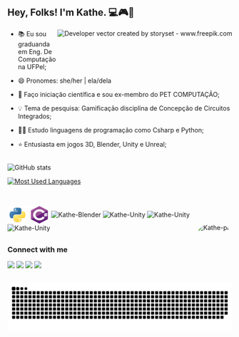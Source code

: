 ## Hey, Folks! I'm Kathe. 💻🎮🌟

<img align="right" alt="Developer vector created by storyset - www.freepik.com" height="100" src="https://media.giphy.com/media/v1.Y2lkPTc5MGI3NjExd3piNjR3amQxN3g5N3drYmJpcG92YThnaTQzdjV1d3hhZ3pvMzFnaCZlcD12MV9pbnRlcm5hbF9naWZfYnlfaWQmY3Q9Zw/RbDKaczqWovIugyJmW/giphy.gif">

<p align="justify">

- 📚 Eu sou graduanda em Eng. De Computação na UFPel;

- 😄 Pronomes: she/her | ela/dela

- 🔬 Faço iniciação científica e sou ex-membro do PET COMPUTAÇÃO;
- 💡 Tema de pesquisa: Gamificação disciplina de Concepção de Circuitos Integrados;
- 👩‍💻 Estudo linguagens de programação como Csharp e Python;
- ⭐ Entusiasta em jogos 3D, Blender, Unity e Unreal;


##

![GitHub stats](https://github-readme-stats-git-masterrstaa-rickstaa.vercel.app/api?username=KatheIsabelle&hide_title=true&show_icons=true&include_all_commits=false&count_private=true&line_height=25&hide=issues&bg_color=000&title_color=FF00F6&text_color=FFF&border_radius=3&border_color=36123c&icon_color=FF00F6&theme=jolly)

[![Most Used Languages](https://github-readme-stats-git-masterrstaa-rickstaa.vercel.app/api/top-langs/?username=KatheIsabelle&line_height=10&card_width=290&layout=compact&hide_title=false&count_private=true&langs_count=4&show_icons=true&title_color=FF00F6&hide=html,css&bg_color=000&text_color=8B8B8B&border_radius=3&border_color=561760&count_private=false)](https://github.com/KatheIsabelle/github-readme-stats)
<br>

##
  
<div style="display: inline_block"><br>
  <img align="center" alt="Kathe-Python" height="40" width="45" src="https://raw.githubusercontent.com/devicons/devicon/master/icons/python/python-original.svg">
  <img align="center" alt="Kathe-Csharp" height="40" width="45" src="https://raw.githubusercontent.com/devicons/devicon/master/icons/csharp/csharp-original.svg">
  <img align="center" alt="Kathe-Blender" height="40" width="45" src="https://cdn.jsdelivr.net/gh/devicons/devicon@latest/icons/blender/blender-original.svg">
  <img align="center" alt="Kathe-Unity" height="40" width="45" src="https://cdn.jsdelivr.net/gh/devicons/devicon@latest/icons/unity/unity-original.svg">
  <img align="center" alt="Kathe-Unity" height="40" width="45" src="https://cdn.jsdelivr.net/gh/devicons/devicon@latest/icons/git/git-original.svg">
  <img align="center" alt="Kathe-Unity" height="40" width="45" src="https://cdn.jsdelivr.net/gh/devicons/devicon@latest/icons/photoshop/photoshop-original.svg">


          
          
  <img align="right" alt="Kathe-pic" height="65" style="border-radius:50px;" src="https://i.pinimg.com/originals/d2/85/ba/d285ba2cc51a540ad5d5e06c489ce121.gif">
  
</div>
  
  ##
<h3 align="left">Connect with me</h3>
<div> 
  <a href="https://www.instagram.com/katheisab/" target="_blank"><img src="https://img.shields.io/badge/-Instagram-%23E4405F?style=for-the-badge&logo=instagram&logoColor=white" target="_blank"></a>
  <a href = "mailto:kathe.isabelle@inf.ufpel.edu.br"><img src="https://img.shields.io/badge/-Gmail-%23333?style=for-the-badge&logo=gmail&logoColor=white" target="_blank"></a>
  <a href="https://www.linkedin.com/in/kathe-isabelle-6a70a3194/" target="_blank"><img src="https://img.shields.io/badge/-LinkedIn-%230077B5?style=for-the-badge&logo=linkedin&logoColor=white" target="_blank"></a> 
  <a href="https://katheisabelle.github.io/" target="_blank"><img src="https://img.shields.io/badge/Portfolio-FF5722?style=for-the-badge&logo=todoist&logoColor=white" target="_blank"></a> 

</div>

##

![snake animation](https://github.com/KatheIsabelle/KatheIsabelle/blob/output/github-contribution-grid-snake-dark.svg)









